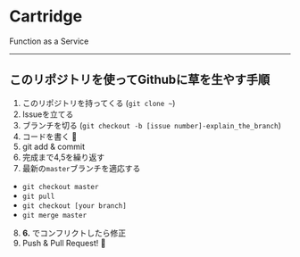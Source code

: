# Cartridge

Function as a Service

---

## このリポジトリを使ってGithubに草を生やす手順

1. このリポジトリを持ってくる (`git clone ~`)
2. Issueを立てる
3. ブランチを切る (`git checkout -b [issue number]-explain_the_branch`)
4. コードを書く :memo:
5. git add & commit
6. 完成まで4,5を繰り返す
7. 最新の`master`ブランチを適応する
  * `git checkout master`
  * `git pull`
  * `git checkout [your branch]`
  * `git merge master`
8. **6.** でコンフリクトしたら修正
9. Push & Pull Request! :tada:

